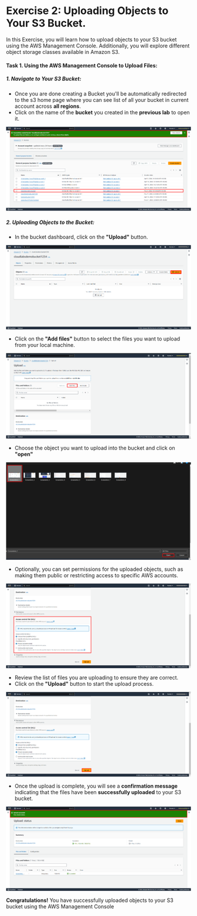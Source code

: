 # Exercise 2: Uploading Objects to Your S3 Bucket.
In this Exercise, you will learn how to upload objects to your S3 bucket using the AWS Management Console. Additionally, you will explore different object storage classes available in Amazon S3.

#### Task 1. Using the AWS Management Console to Upload Files:
##### 1. Navigate to Your S3 Bucket:
- Once you are done creating a Bucket you'll be automatically redirected to the s3 home page where you can see list of all your bucket in current account across **all regions**.
- Click on the name of the **bucket** you created in the **previous lab** to open it.  

![alt text](./images/exercise2/Screenshot_0.png "Images exercise 2") 

##### 2. Uploading Objects to the Bucket:
- In the bucket dashboard, click on the **"Upload"** button.

![alt text](./images/exercise2/Screenshot_1.png "Images exercise 2") 
- Click on the **"Add files"** button to select the files you want to upload from your local machine.

![alt text](./images/exercise2/Screenshot_2.png "Images exercise 2") 
- Choose the object you want to upload into the bucket and click on **"open"**

![alt text](./images/exercise2/Screenshot_3.png "Images exercise 2") 
- Optionally, you can set permissions for the uploaded objects, such as making them public or restricting access to specific AWS accounts.

![alt text](./images/exercise2/Screenshot_4.png "Images exercise 2") 
- Review the list of files you are uploading to ensure they are correct.
- Click on the **"Upload"** button to start the upload process.

![alt text](./images/exercise2/Screenshot_5.png "Images exercise 2")

- Once the upload is complete, you will see a **confirmation message** indicating that the files have been **successfully uploaded** to your S3 bucket.

![alt text](./images/exercise2/Screenshot_6.png "Images exercise 2") 



**Congratulations!** You have successfully uploaded objects to your S3 bucket using the AWS Management Console 
